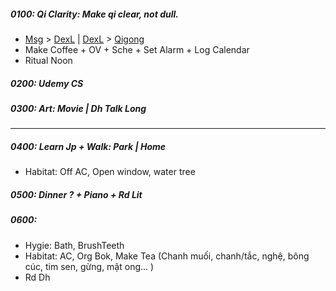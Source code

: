 ##### 0100: Qi Clarity: Make qi clear, not dull.
+  [Msg](https://github.com/ThanhNguyen24590/Body/blob/main/00.Exc_Msg.md) > [DexL](https://github.com/ThanhNguyen24590/Body/blob/main/1.1.Exc_DexL.md) | [DexL](https://github.com/ThanhNguyen24590/Body/blob/main/1.2.Exc_Dex.md) > [Qigong](https://github.com/ThanhNguyen24590/Body/blob/main/2.1.Exc_Qi_5-Animalls.md) 
+ Make Coffee + OV + Sche + Set Alarm + Log Calendar
+ Ritual Noon
##### 0200: Udemy CS
##### 0300: Art: Movie | Dh Talk Long
---
##### 0400: Learn Jp + Walk: Park | Home
+ Habitat: Off AC, Open window, water tree
##### 0500: Dinner ? + Piano + Rd Lit
##### 0600: 
+ Hygie: Bath, BrushTeeth
+ Habitat: AC, Org Bok, Make Tea (Chanh muối, chanh/tắc, nghệ, bông cúc, tim sen, gừng, mật ong... )
+ Rd Dh
